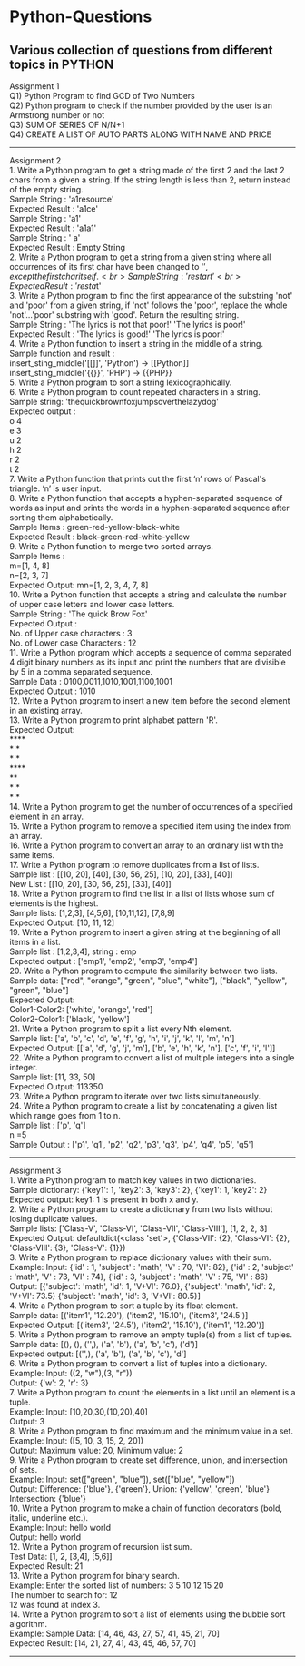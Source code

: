 # Python-Questions
Various collection of questions from different topics in PYTHON 
-------------------------------------------------------------------------------------------------------------

Assignment 1 
<br>
Q1) Python Program to find GCD of Two Numbers
<br>
Q2) Python program to check if the number provided by the user is an Armstrong number or not
<br>
Q3) SUM OF SERIES OF N/N+1
<br>
Q4) CREATE A LIST OF AUTO PARTS ALONG WITH NAME AND PRICE

-------------------------------------------------------------------------------------------------------------

Assignment 2
<br>1. Write a Python program to get a string made of the first 2 and the last 2 chars from a given a string.
If the string length is less than 2, return instead of the empty string.
<br>Sample String : 'a1resource'
<br>Expected Result : 'a1ce'
<br>Sample String : 'a1'
<br>Expected Result : 'a1a1'
<br>Sample String : ' a'
<br>Expected Result : Empty String
<br>2. Write a Python program to get a string from a given string where all occurrences of its first char have
been changed to '$', except the first char itself.
<br>Sample String : 'restart'
<br>Expected Result : 'resta$t'
<br>3. Write a Python program to find the first appearance of the substring 'not' and 'poor' from a given
string, if 'not' follows the 'poor', replace the whole 'not'...'poor' substring with 'good'. Return the
resulting string.
<br>Sample String : 'The lyrics is not that poor!'
'The lyrics is poor!'
<br>Expected Result : 'The lyrics is good!'
'The lyrics is poor!'
<br>4. Write a Python function to insert a string in the middle of a string.
<br>Sample function and result :
<br>insert_sting_middle('[[]]', 'Python') -> [[Python]]
<br>insert_sting_middle('{{}}', 'PHP') -> {{PHP}}
<br>5. Write a Python program to sort a string lexicographically.
<br>6. Write a Python program to count repeated characters in a string.
<br>Sample string: 'thequickbrownfoxjumpsoverthelazydog'
<br>Expected output :
<br>o 4
<br>e 3
<br>u 2
<br>h 2
<br>r 2
<br>t 2
<br>7. Write a Python function that prints out the first ‘n’ rows of Pascal's triangle. ‘n’ is user input.
<br>8. Write a Python function that accepts a hyphen-separated sequence of words as input and prints the
words in a hyphen-separated sequence after sorting them alphabetically.
<br>Sample Items : green-red-yellow-black-white
<br>Expected Result : black-green-red-white-yellow
<br>9. Write a Python function to merge two sorted arrays.
<br>Sample Items :
<br>m=[1, 4, 8]
<br>n=[2, 3, 7]
<br>Expected Output: mn=[1, 2, 3, 4, 7, 8]
<br>10. Write a Python function that accepts a string and calculate the number of upper case letters and
lower case letters.
<br>Sample String : 'The quick Brow Fox'
<br>Expected Output :
<br>No. of Upper case characters : 3
<br>No. of Lower case Characters : 12
<br>11. Write a Python program which accepts a sequence of comma separated 4 digit binary numbers as
its input and print the numbers that are divisible by 5 in a comma separated sequence.
<br>Sample Data : 0100,0011,1010,1001,1100,1001
<br>Expected Output : 1010
<br>12. Write a Python program to insert a new item before the second element in an existing array.
<br>13. Write a Python program to print alphabet pattern 'R'.
<br>Expected Output:
<br>****
<br>*   *
<br>*   *
<br>****
<br>**
<br>* *
<br>*  *
<br>14. Write a Python program to get the number of occurrences of a specified element in an array.
<br>15. Write a Python program to remove a specified item using the index from an array.
<br>16. Write a Python program to convert an array to an ordinary list with the same items.
<br>17. Write a Python program to remove duplicates from a list of lists.
<br>Sample list : [[10, 20], [40], [30, 56, 25], [10, 20], [33], [40]]
<br>New List : [[10, 20], [30, 56, 25], [33], [40]]
<br>18. Write a Python program to find the list in a list of lists whose sum of elements is the highest.
<br>Sample lists: [1,2,3], [4,5,6], [10,11,12], [7,8,9]
<br>Expected Output: [10, 11, 12]
<br>19. Write a Python program to insert a given string at the beginning of all items in a list.
<br>Sample list : [1,2,3,4], string : emp
<br>Expected output : ['emp1', 'emp2', 'emp3', 'emp4']
<br>20. Write a Python program to compute the similarity between two lists.
<br>Sample data: ["red", "orange", "green", "blue", "white"], ["black", "yellow", "green", "blue"]
<br>Expected Output:
<br>Color1-Color2: ['white', 'orange', 'red']
<br>Color2-Color1: ['black', 'yellow']
<br>21. Write a Python program to split a list every Nth element.
<br>Sample list: ['a', 'b', 'c', 'd', 'e', 'f', 'g', 'h', 'i', 'j', 'k', 'l', 'm', 'n']
<br>Expected Output: [['a', 'd', 'g', 'j', 'm'], ['b', 'e', 'h', 'k', 'n'], ['c', 'f', 'i', 'l']]
<br>22. Write a Python program to convert a list of multiple integers into a single integer.
<br>Sample list: [11, 33, 50]
<br>Expected Output: 113350
<br>23. Write a Python program to iterate over two lists simultaneously.
<br>24. Write a Python program to create a list by concatenating a given list which range goes from 1 to n.
<br>Sample list : ['p', 'q']
<br>n =5
<br>Sample Output : ['p1', 'q1', 'p2', 'q2', 'p3', 'q3', 'p4', 'q4', 'p5', 'q5']

-------------------------------------------------------------------------------------------------------------

Assignment 3
<br>1. Write a Python program to match key values in two dictionaries.
<br>Sample dictionary: {'key1': 1, 'key2': 3, 'key3': 2}, {'key1': 1, 'key2': 2}
<br>Expected output: key1: 1 is present in both x and y.
<br>2. Write a Python program to create a dictionary from two lists without losing duplicate values. 
<br>Sample lists: ['Class-V', 'Class-VI', 'Class-VII', 'Class-VIII'], [1, 2, 2, 3]
<br>Expected Output: defaultdict(<class 'set'>, {'Class-VII': {2}, 'Class-VI': {2}, 'Class-VIII': {3}, 
'Class-V': {1}})
<br>3. Write a Python program to replace dictionary values with their sum.
<br>Example: Input: {'id' : 1, 'subject' : 'math', 'V' : 70, 'VI': 82},
 {'id' : 2, 'subject' : 'math', 'V' : 73, 'VI' : 74},
 {'id' : 3, 'subject' : 'math', 'V' : 75, 'VI' : 86}
 <br>Output: [{'subject': 'math', 'id': 1, 'V+VI': 76.0}, 
 {'subject': 'math', 'id': 2, 'V+VI': 73.5} 
 {'subject': 'math', 'id': 3, 'V+VI': 80.5}]
<br>4. Write a Python program to sort a tuple by its float element. 
<br>Sample data: [('item1', '12.20'), ('item2', '15.10'), ('item3', '24.5')]
<br>Expected Output: [('item3', '24.5'), ('item2', '15.10'), ('item1', '12.20')] 
<br>5. Write a Python program to remove an empty tuple(s) from a list of tuples.
<br>Sample data: [(), (), ('',), ('a', 'b'), ('a', 'b', 'c'), ('d')]
<br>Expected output: [('',), ('a', 'b'), ('a', 'b', 'c'), 'd'] 
<br>6. Write a Python program to convert a list of tuples into a dictionary.
<br>Example: Input: ((2, "w"),(3, "r"))
<br> Output: {'w': 2, 'r': 3}
<br>7. Write a Python program to count the elements in a list until an element is a tuple.
<br>Example: Input: [10,20,30,(10,20),40]
<br> Output: 3
<br>8. Write a Python program to find maximum and the minimum value in a set.
<br>Example: Input: ([5, 10, 3, 15, 2, 20])
<br>Output: Maximum value: 20, Minimum value: 2
<br>9. Write a Python program to create set difference, union, and intersection of sets.
<br>Example: Input: set(["green", "blue"]), set(["blue", "yellow"])
 <br>Output: Difference: {'blue'}, {'green'}, Union: {'yellow', 'green', 'blue'} 
 Intersection: {'blue'}
<br>10. Write a Python program to make a chain of function decorators (bold, italic, underline etc.).
<br>Example: Input: hello world 
<br>Output: hello world
<br>12. Write a Python program of recursion list sum. 
<br>Test Data: [1, 2, [3,4], [5,6]]
<br>Expected Result: 21
<br>13. Write a Python program for binary search.
<br>Example: Enter the sorted list of numbers: 3 5 10 12 15 20
<br> The number to search for: 12
 <br>12 was found at index 3.
<br>14. Write a Python program to sort a list of elements using the bubble sort algorithm.
<br>Example: Sample Data: [14, 46, 43, 27, 57, 41, 45, 21, 70]
<br>Expected Result: [14, 21, 27, 41, 43, 45, 46, 57, 70]
<br>

-------------------------------------------------------------------------------------------------------------

